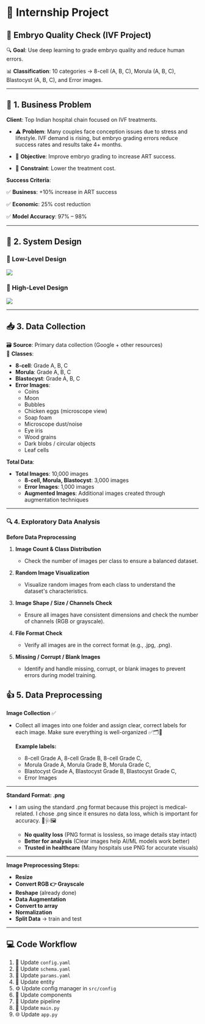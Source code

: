 # 🧪 Internship Project

## 🐣 Embryo Quality Check (IVF Project)

🔍 **Goal**: Use deep learning to grade embryo quality and reduce human errors.  

📊 **Classification**: 10 categories → 8-cell (A, B, C), Morula (A, B, C), Blastocyst (A, B, C), and Error images.

---

## 🏥 1. Business Problem

**Client**: Top Indian hospital chain focused on IVF treatments.

- ⚠️ **Problem**: Many couples face conception issues due to stress and lifestyle. IVF demand is rising, but embryo grading errors reduce success rates and results take 4+ months.

- 🎯 **Objective**: Improve embryo grading to increase ART success.

- 💸 **Constraint**: Lower the treatment cost.

**Success Criteria**:  

✅ **Business**: +10% increase in ART success 

✅ **Economic**: 25% cost reduction  

✅ **Model Accuracy**: 97% – 98%

---

## 🧩 2. System Design

### 🔽 Low-Level Design  
<img src="https://media-hosting.imagekit.io/f3c9f92876be481e/Low Level Design.gif?Expires=1839418127&Key-Pair-Id=K2ZIVPTIP2VGHC&Signature=aTxEfv6ywI8vCOYY5RJPoeKcFMlLh9cTgYSnFdnLkf-f0XB9kl~piQgfP1f7Av7boBnxaSqeIIxs5O-qDMq1GJjThsJOOTykiej2FXsCH~Q49qnWPcdsj8Wy0AiXIKDO4KzOO5tDHlI-Vnan69AtEZ9NavyT~DOWazyNoXnE67KTL3r4SEOf9ft50KqTtEgcznmrD1o3HX6Q6GmdOucGYzkmQB0L0gI7Ei6EX69iI0Ke6GAZzx4IcWkCxIYNK7FJ7JZDYVimbnFWC4f-yyXTiPm2InE1huUNuxQ6s4CsmG0hmr13IKtOyK-uBn-lyK-3QRQp-yHsQrI1apsMGbuzFw__"/>

### 🔼 High-Level Design  
<img src="https://media-hosting.imagekit.io/fa45448666de4d38/High level design.gif?Expires=1839418122&Key-Pair-Id=K2ZIVPTIP2VGHC&Signature=zcJS3QdWrlyzSCz49aiAsO34GPYJm9MqbRhyZ1HEQllDRNLpvy2VyidA~FlJTptEcy3xmDsJ4wglcruaSwUbfdy16AF9~vhqNOm4l2Fu4kZwkrPK8ne~tWxR-diTtXqSBcVb9TnZEBHtew1RCcwzREzROuNyklOQ7jRvB9TlmT8XHQC59EWam9yaPpuHdxH4ttT9xe2YwHFllfT4o8NZDVwVX8xX8oEtuhdp0KVXypLr-ISmR1zEthYWKkBxWOW5LpKt6RJpBKy1P8FWjp5VVEbQmmp~H-OoaS7NOoJo3DRRnh6kkoSyI7LuQEMPpNxzSw1jCyrQWSMVRI-i2lQgcQ__"/>

---

## 📥 3. Data Collection

🗃️ **Source**: Primary data collection (Google + other resources)  
📸 **Classes**:
- **8-cell**: Grade A, B, C  
- **Morula**: Grade A, B, C  
- **Blastocyst**: Grade A, B, C  
- **Error Images**:  
  - Coins  
  - Moon  
  - Bubbles  
  - Chicken eggs (microscope view)  
  - Soap foam  
  - Microscope dust/noise  
  - Eye iris  
  - Wood grains  
  - Dark blobs / circular objects  
  - Leaf cells  

**Total Data**:  
- **Total Images**: 10,000 images  
  - **8-cell, Morula, Blastocyst**: 3,000 images  
  - **Error Images**: 1,000 images  
  - **Augmented Images**: Additional images created through augmentation techniques  


---

### 🔍 4. Exploratory Data Analysis

**Before Data Preprocessing**  

1. **Image Count & Class Distribution**  
   - Check the number of images per class to ensure a balanced dataset.

2. **Random Image Visualization**  
   - Visualize random images from each class to understand the dataset's characteristics.

3. **Image Shape / Size / Channels Check**  
   - Ensure all images have consistent dimensions and check the number of channels (RGB or grayscale).

4. **File Format Check**  
   - Verify all images are in the correct format (e.g., .jpg, .png).

5. **Missing / Corrupt / Blank Images**  
   - Identify and handle missing, corrupt, or blank images to prevent errors during model training.


## 👍 5. Data Preprocessing

**Image Collection** ✅

- Collect all images into one folder and assign clear, correct labels for each image. Make sure everything is well-organized ✅🗂️🧠

  **Example labels:**  
  - 8-cell Grade A, 8-cell Grade B, 8-cell Grade C,  
  - Morula Grade A, Morula Grade B, Morula Grade C,  
  - Blastocyst Grade A, Blastocyst Grade B, Blastocyst Grade C,  
  - Error Images  

---

**Standard Format: .png**  

- I am using the standard .png format because this project is medical-related. I chose .png since it ensures no data loss, which is important for accuracy. 🧠🩺🖼️  

  - **No quality loss** (PNG format is lossless, so image details stay intact)  
  - **Better for analysis** (Clear images help AI/ML models work better)  
  - **Trusted in healthcare** (Many hospitals use PNG for accurate visuals)  

---

**Image Preprocessing Steps:**

- **Resize**  
- **Convert RGB 👉 Grayscale**  
- **Reshape** (already done)  
- **Data Augmentation**  
- **Convert to array**  
- **Normalization**  
- **Split Data** -> train and test

---

## 💻 Code Workflow

1. 🔧 Update `config.yaml`  
2. 🔧 Update `schema.yaml`  
3. 🔧 Update `params.yaml`  
4. 🧱 Update entity  
5. ⚙️ Update config manager in `src/config`  
6. 🧩 Update components  
7. 🧪 Update pipeline  
8. 🚀 Update `main.py`  
9. 🌐 Update `app.py`  




